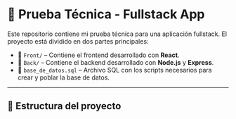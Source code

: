 # 📘 Prueba Técnica - Fullstack App

Este repositorio contiene mi prueba técnica para una aplicación fullstack. El proyecto está dividido en dos partes principales:

- 📁 `Front/` – Contiene el frontend desarrollado con **React**.
- 📁 `Back/` – Contiene el backend desarrollado con **Node.js** y **Express**.
- 📄 `base_de_datos.sql` – Archivo SQL con los scripts necesarios para crear y poblar la base de datos.

---

## 📂 Estructura del proyecto

